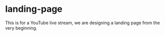 # landing-page
This is for a YouTube live stream, we are designing a landing page from the very beginning.
